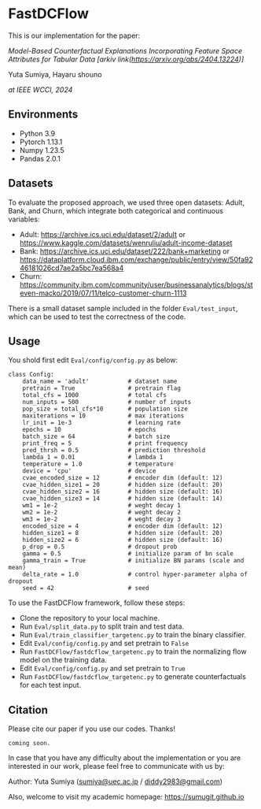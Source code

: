 # FastDCFlow
This is our implementation for the paper:

_Model-Based Counterfactual Explanations Incorporating Feature Space Attributes for Tabular Data [arkiv link(https://arxiv.org/abs/2404.13224)]_ 

Yuta Sumiya, Hayaru shouno

_at IEEE WCCI, 2024_

## Environments
- Python 3.9
- Pytorch 1.13.1
- Numpy 1.23.5
- Pandas 2.0.1

## Datasets
To evaluate the proposed approach, we used three open datasets: Adult, Bank, and Churn, which integrate both categorical and continuous variables:

- Adult: <https://archive.ics.uci.edu/dataset/2/adult> or <https://www.kaggle.com/datasets/wenruliu/adult-income-dataset>
- Bank: <https://archive.ics.uci.edu/dataset/222/bank+marketing> or <https://dataplatform.cloud.ibm.com/exchange/public/entry/view/50fa9246181026cd7ae2a5bc7ea568a4>
- Churn: <https://community.ibm.com/community/user/businessanalytics/blogs/steven-macko/2019/07/11/telco-customer-churn-1113>

There is a small dataset sample included in the folder `Eval/test_input`, which can be used to test the correctness of the code.

## Usage
You shold first edit `Eval/config/config.py` as below:
~~~~
class Config:
    data_name = 'adult'           # dataset name
    pretrain = True               # pretrain flag
    total_cfs = 1000              # total cfs
    num_inputs = 500              # number of inputs
    pop_size = total_cfs*10       # population size
    maxiterations = 10            # max iterations
    lr_init = 1e-3                # learning rate
    epochs = 10                   # epochs
    batch_size = 64               # batch size
    print_freq = 5                # print frequency
    pred_thrsh = 0.5              # prediction threshold
    lambda_1 = 0.01               # lambda 1
    temperature = 1.0             # temperature
    device = 'cpu'                # device
    cvae_encoded_size = 12        # encoder dim (default: 12)
    cvae_hidden_size1 = 20        # hidden size (default: 20)
    cvae_hidden_size2 = 16        # hidden size (default: 16)
    cvae_hidden_size3 = 14        # hidden size (default: 14)
    wm1 = 1e-2                    # weght decay 1
    wm2 = 1e-2                    # weght decay 2
    wm3 = 1e-2                    # weght decay 3
    encoded_size = 4              # encoder dim (default: 12)
    hidden_size1 = 8              # hidden size (default: 20)
    hidden_size2 = 6              # hidden size (default: 16)
    p_drop = 0.5                  # dropout prob
    gamma = 0.5                   # initialize param of bn scale
    gamma_train = True            # initialize BN params (scale and mean)
    delta_rate = 1.0              # control hyper-parameter alpha of dropout
    seed = 42                     # seed
~~~~

To use the FastDCFlow framework, follow these steps:
- Clone the repository to your local machine.
- Run `Eval/split_data.py` to split train and test data.
- Run `Eval/train_classifier_targetenc.py` to train the binary classifier.
- Edit `Eval/config/config.py` and set pretrain to `False`
- Run `FastDCFlow/fastdcflow_targetenc.py` to train the normalizing flow model on the training data.
- Edit `Eval/config/config.py` and set pretrain to `True`
- Run `FastDCFlow/fastdcflow_targetenc.py` to generate counterfactuals for each test input.

## Citation
Please cite our paper if you use our codes. Thanks!
```
coming soon.
```

In case that you have any difficulty about the implementation or you are interested in our work,  please feel free to communicate with us by:

Author: Yuta Sumiya (sumiya@uec.ac.jp / diddy2983@gmail.com)

Also, welcome to visit my academic homepage: https://sumugit.github.io
